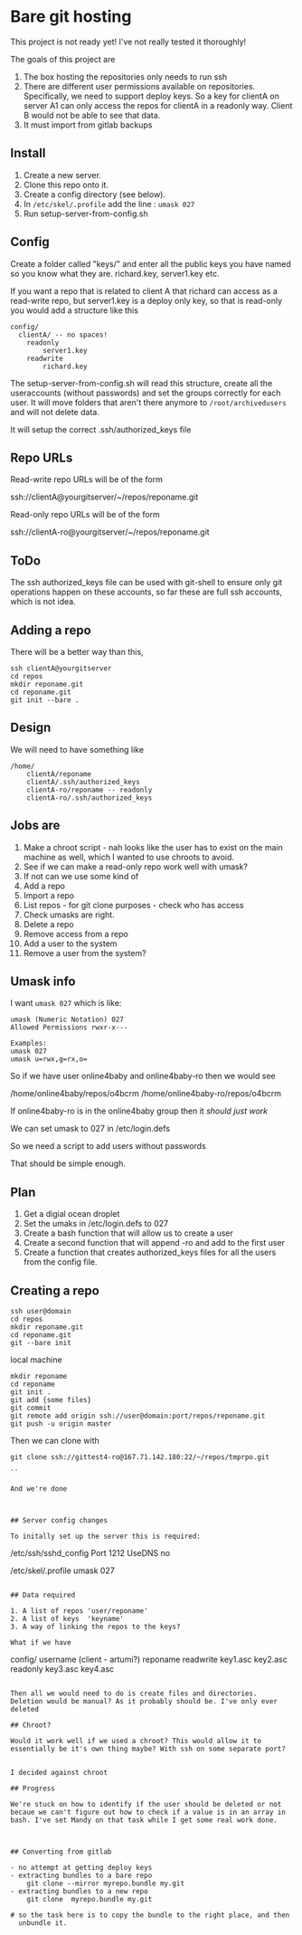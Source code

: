 # Bare git hosting

This project is not ready yet! I've not really tested it thoroughly!

The goals of this project are

1) The box hosting the repositories only needs to run ssh
2) There are different user permissions available on repositories.
   Specifically, we need to support deploy keys. So a key for clientA
   on server A1 can only access the repos for clientA in a readonly
   way. Client B would not be able to see that data.
3) It must import from gitlab backups   
			
## Install

1. Create a new server.
2. Clone this repo onto it. 
3. Create a config directory (see below).
4. In `/etc/skel/.profile` add the line : `umask 027`
5. Run setup-server-from-config.sh 
 
			
## Config 

Create a folder called "keys/" and enter all the public keys you have
named so you know what they are. richard.key, server1.key etc.

If you want a repo that is related to client A that richard can access
as a read-write repo, but server1.key is a deploy only key, so that is
read-only you would add a structure like this
```
config/
  clientA/ -- no spaces!
  	readonly
		server1.key
	readwrite
		richard.key
```
The setup-server-from-config.sh will read this structure, create all
the useraccounts (without passwords) and set the groups correctly for
each user. It will move folders that aren't there anymore to
`/root/archivedusers` and will not delete data.

It will setup the correct .ssh/authorized_keys file

## Repo URLs

Read-write repo URLs  will be of the form

ssh://clientA@yourgitserver/~/repos/reponame.git

Read-only repo URLs  will be of the form

ssh://clientA-ro@yourgitserver/~/repos/reponame.git
		
## ToDo

The ssh authorized_keys file can be used with git-shell to ensure only
git operations happen on these accounts, so far these are full ssh
accounts, which is not idea. 

			
## Adding a repo

There will be a better way than this, 
```
ssh clientA@yourgitserver
cd repos
mkdir reponame.git
cd reponame.git
git init --bare . 
```
			
## Design

We will need to have something like 
```
/home/
	clientA/reponame
	clientA/.ssh/authorized_keys
	clientA-ro/reponame -- readonly
	clientA-ro/.ssh/authorized_keys
```	
## Jobs are


1. Make a chroot script - nah looks like the user has to exist on the
   main machine as well, which I wanted to use chroots to avoid.
2. See if we can make a read-only repo work well with umask? 
3. If not can we use some kind of 
4. Add a repo
5. Import a repo
6. List repos - for git clone purposes - check who has access
7. Check umasks are right.
8. Delete a repo
9. Remove access from a repo
10. Add a user to the system
11. Remove a user from the system?

## Umask info

I want `umask 027` which is like:
```
umask (Numeric Notation) 027
Allowed Permissions rwxr-x---

Examples:
umask 027
umask u=rwx,g=rx,o=
```

So if we have user online4baby and online4baby-ro then we would see

/home/online4baby/repos/o4bcrm
/home/online4baby-ro/repos/o4bcrm

If online4baby-ro is in the online4baby group then it *should just
work*

We can set umask to 027 in /etc/login.defs

So we need a script to add users without passwords

That should be simple enough.


## Plan

1. Get a digial ocean droplet
2. Set the umaks in /etc/login.defs to 027
3. Create a bash function that will allow us to create a user
4. Create a second function that will append -ro and add to the first
   user
5. Create a function that creates authorized_keys files for all the
   users from the config file.

   
## Creating a repo

```
ssh user@domain
cd repos
mkdir reponame.git
cd reponame.git
git --bare init
```

local machine
```
mkdir reponame
cd reponame
git init . 
git add {some files}
git commit 
git remote add origin ssh://user@domain:port/repos/reponame.git
git push -u origin master
```

Then we can clone with

```
git clone ssh://gittest4-ro@167.71.142.180:22/~/repos/tmprpo.git

``

And we're done
 
 
 
## Server config changes

To initally set up the server this is required:

```

/etc/ssh/sshd_config
	Port 1212
	UseDNS no

/etc/skel/.profile
	umask 027	
 
```
 
## Data required

1. A list of repos 'user/reponame'
2. A list of keys  'keyname'
3. A way of linking the repos to the keys?

What if we have

```
config/
	username (client - artumi?)
		reponame
			readwrite
				key1.asc
				key2.asc
			readonly
				key3.asc
				key4.asc
```

Then all we would need to do is create files and directories. 
Deletion would be manual? As it probably should be. I've only ever
deleted 
   
## Chroot?

Would it work well if we used a chroot? This would allow it to
essentially be it's own thing maybe? With ssh on some separate port?


I decided against chroot

## Progress

We're stuck on how to identify if the user should be deleted or not
becaue we can't figure out how to check if a value is in an array in
bash. I've set Mandy on that task while I get some real work done.



## Converting from gitlab

- no attempt at getting deploy keys
- extracting bundles to a bare repo
	git clone --mirror myrepo.bundle my.git
- extracting bundles to a new repo
	git clone  myrepo.bundle my.git

# so the task here is to copy the bundle to the right place, and then
  unbundle it.
